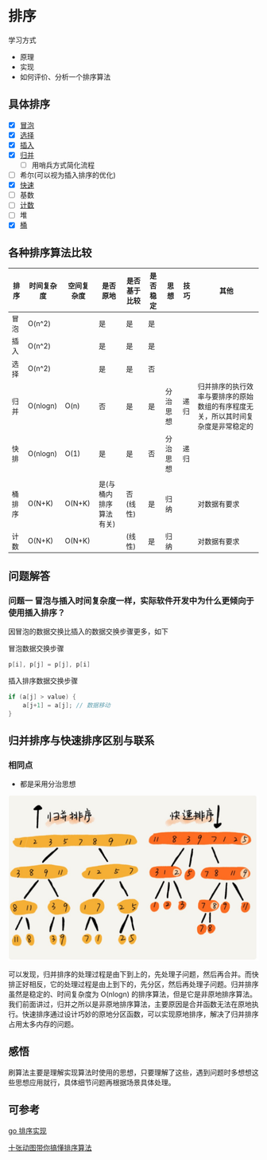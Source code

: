 # 排序

学习方式
- 原理
- 实现
- 如何评价、分析一个排序算法

## 具体排序
- [x] [冒泡](https://zh.wikipedia.org/wiki/%E5%86%92%E6%B3%A1%E6%8E%92%E5%BA%8F)
- [x] [选择](https://zh.wikipedia.org/wiki/%E9%80%89%E6%8B%A9%E6%8E%92%E5%BA%8F)
- [x] [插入](https://zh.wikipedia.org/zh-hans/%E6%8F%92%E5%85%A5%E6%8E%92%E5%BA%8F)
- [x] [归并](https://zh.wikipedia.org/wiki/%E5%BD%92%E5%B9%B6%E6%8E%92%E5%BA%8F)
  - [ ] 用哨兵方式简化流程
- [ ] 希尔(可以视为插入排序的优化)
- [x] [快速](https://zh.wikipedia.org/wiki/%E5%BF%AB%E9%80%9F%E6%8E%92%E5%BA%8F)
- [ ] 基数
- [ ] [计数](https://zh.wikipedia.org/wiki/%E8%AE%A1%E6%95%B0%E6%8E%92%E5%BA%8F)
- [ ] 堆
- [x] [桶](https://zh.wikipedia.org/wiki/%E6%A1%B6%E6%8E%92%E5%BA%8F)
## 各种排序算法比较

|排序|时间复杂度|空间复杂度|是否原地| 是否基于比较 | 是否稳定| 思想|技巧| 其他|
|----|---|---|----|---|---|---|---|---|
|冒泡|O(n^2)||是|是|是||||
|插入|O(n^2)||是|是|是||||
|选择|O(n^2)||是|是|否||||
|归并|O(nlogn)|O(n)|否|是|是|分治思想|递归|归并排序的执行效率与要排序的原始数组的有序程度无关，所以其时间复杂度是非常稳定的|
|快排|O(nlogn)|O(1)|是|是|否|分治思想|递归||
||||||||||
|桶排序|O(N+K)|O(N+K)|是(与桶内排序算法有关)|否(线性)|是|归纳||对数据有要求|
|计数|O(N+K)|O(N+K)||(线性)|是|归纳||对数据有要求|

## 问题解答

### 问题一 冒泡与插入时间复杂度一样，实际软件开发中为什么更倾向于使用插入排序？

因冒泡的数据交换比插入的数据交换步骤更多，如下

冒泡数据交换步骤

```go
p[i], p[j] = p[j], p[i]
```

插入排序数据交换步骤

```go
if (a[j] > value) { 
    a[j+1] = a[j]; // 数据移动
}
```

## 归并排序与快速排序区别与联系

### 相同点

- 都是采用分治思想

![](./../pictures/quickSortCmpMergeSort.jpg)

可以发现，归并排序的处理过程是由下到上的，先处理子问题，然后再合并。而快排正好相反，它的处理过程是由上到下的，先分区，然后再处理子问题。归并排序虽然是稳定的、时间复杂度为 O(nlogn) 的排序算法，但是它是非原地排序算法。我们前面讲过，归并之所以是非原地排序算法，主要原因是合并函数无法在原地执行。快速排序通过设计巧妙的原地分区函数，可以实现原地排序，解决了归并排序占用太多内存的问题。

## 感悟

刷算法主要是理解实现算法时使用的思想，只要理解了这些，遇到问题时多想想这些思想应用就行，具体细节问题再根据场景具体处理。

## 可参考

[go 排序实现](https://www.bookstack.cn/read/For-learning-Go-Tutorial/src-chapter16-01.0.md)

[十张动图带你搞懂排序算法](https://my.oschina.net/u/4113533/blog/4767548)
